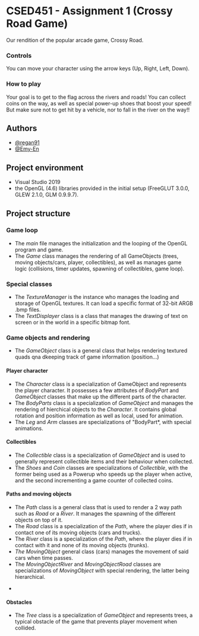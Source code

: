# CSED451 - Assignment 1 (Crossy Road Game)

Our rendition of the popular arcade game, Crossy Road.

### Controls
You can move your character using the arrow keys (Up, Right, Left, Down).

### How to play
Your goal is to get to the flag across the rivers and roads! You can collect coins on the way, as well as special power-up shoes that boost your speed! But make sure not to get hit by a vehicle, nor to fall in the river on the way!!


## Authors

- [@regan91](https://www.github.com/regan91)
- [@Emy-En](https://www.github.com/Emy-En)

## Project environment

- Visual Studio 2019 
- the OpenGL (4.6) libraries provided in the initial setup (FreeGLUT 3.0.0, GLEW 2.1.0, GLM 0.9.9.7). 

## Project structure

### Game loop
- The *main* file manages the initialization and the looping of the OpenGL program and game.
- The *Game* class manages the rendering of all GameObjects (trees, moving objects/cars, player, collectibles), as well as manages game logic (collisions, timer updates, spawning of collectibles, game loop).

### Special classes
- The *TextureManager* is the instance who manages the loading and storage of OpenGL textures. It can load a specific format of 32-bit ARGB .bmp files.
- The *TextDisplayer* class is a class that manages the drawing of text on screen or in the world in a specific bitmap font.

### Game objects and rendering
- The *GameObject* class is a general class that helps rendering textured quads qna dkeeping track of game information (position...)

#### Player character
- The *Character* class is a specialization of GameObject and represents the player character. It possesses a few attributes of *BodyPart* and *GameObject* classes that make up the different parts of the character.
- The *BodyParts* class is a specialization of *GameObject* and manages the rendering of hierchical objects to the *Character*. It contains global rotation and position information as well as local, used for animation.
- The *Leg* and *Arm* classes are specializations of "BodyPart*, with special animations.

#### Collectibles
- The *Collectible* class is a specialization of *GameObject* and is used to generally represent collectible items and their behaviour when collected.
- The *Shoes* and *Coin* classes are specializations of *Collectible*, with the former being used as a Powerup who speeds up the player when active, and the second incrementing a game counter of collected coins.

#### Paths and moving objects
- The *Path* class is a general class that is used to render a 2 way path such as *Road* or a *River*. It manages the spawning of the different objects on top of it.
- The *Road* class is a specialization of the *Path*, where the player dies if in contact one of its moving objects (cars and trucks).
- The *River* class is a specialization of the *Path*, where the player dies if in contact with it and none of its moving objects (trunks).
- *The MovingObject* general class (cars) manages the movement of said cars when time passes.
- The *MovingObjectRiver* and *MovingObjectRoad* classes are specializations of *MovingObject* with special rendering, the latter being hierarchical.
*

#### Obstacles
- The *Tree* class is a specialization of *GameObject* and represents trees, a typical obstacle of the game that prevents player movement when collided.
